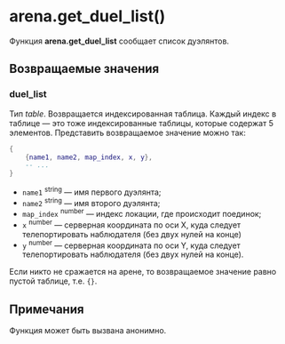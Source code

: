 # arena.get_duel_list()
Функция **arena.get_duel_list** сообщает список дуэлянтов.

## Возвращаемые значения
### duel_list
Тип *table*. Возвращается индексированная таблица. Каждый индекс в таблице &mdash; это тоже индексированные таблицы, которые содержат 5 элементов. Представить возвращаемое значение можно так:

```lua
{
	{name1, name2, map_index, x, y},
	-- ...
}
```

* `name1` <sup>string</sup> &mdash; имя первого дуэлянта;
* `name2` <sup>string</sup> &mdash; имя второго дуэлянта;
* `map_index` <sup>number</sup> &mdash; индекс локации, где происходит поединок;
* `x` <sup>number</sup> &mdash; серверная координата по оси X, куда следует телепортировать наблюдателя (без двух нулей на конце)
* `y` <sup>number</sup> &mdash; серверная координата по оси Y, куда следует телепортировать наблюдателя (без двух нулей на конце).

Если никто не сражается на арене, то возвращаемое значение равно пустой таблице, т.е. `{}`.

## Примечания
Функция может быть вызвана анонимно.